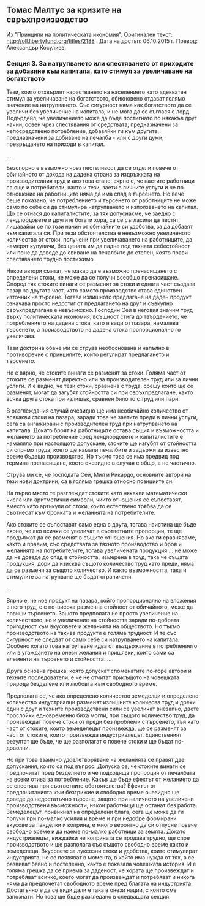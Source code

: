## Томас Малтус за кризите на свръхпроизводство

Из "Принципи на политическата икономия". Оригинален текст:
http://oll.libertyfund.org/titles/2188 .  Дата на достъп:
06.10.2015 г.  Превод: Александър Косулиев.

### Секция 3. За натрупването или спестяването от приходите за добавяне към капитала, като стимул за увеличаване на богатството

Тези, които отхвърлят нарастването на населението като адекватен
стимул за увеличаване на богатството, обикновено отдават голямо
значение на натрупването. Със сигурност няма как богатството да
се увеличи без увеличение на капитала; и не мога да се съглася с
лорд Лодърдейл, че увеличението може да бъде постигнато по
някакъв друг начин, освен чрез спестявания от средствата,
предназначени за непосредствено потребление, добавяйки ги към
другите, предназначени за добиване на печалба - или с други
думи, превръщането на приходи в капитал.

...

Безспорно е възможно чрез пестеливост да се отдели повече от
обичайното от дохода на дадена страна за издръжката на
производителния труд и ако това стане, вярно е, че наетите
работници са още и потребители, както и тези, заети в личните
услуги и че по отношение на работниците няма да има спад в
търсенето. Но вече беше показано, че потреблението и търсенето
от работниците не може само по себе си да стимулира натрупването
и използването на капитал. Що се отнася до капиталистите, за тях
допуснахме, че заедно с лендлордовете и другите богати хора, са се
съгласили да пестят, лишавайки се по този начин от обичайните си
удобства, за да добавят към капитала си. При тези обстоятелства
е невъзможно увеличеното количество от стоки, получени при
увеличаването на работниците, да намерят купувачи, без цената
им да падне под тяхната себестойност или поне да доведе до
свиване на печалбите до степен, която прави спестяването трудно
постижимо.

Някои автори смятат, че макар да е възможно пренасищането с
определени стоки, не може да се получи всеобщо пренасищане.
Според тях стоките винаги се разменят за стоки и едната част
създава пазар за другата част, като самото производство става
единствен източник на търсене. Тогава излишното предлагане на
даден продукт означава просто недостиг от предлагането на друг и
съвкупно свръхпредлагане е невъзможно. Господин Сей в неговия
значим труд върху политическата икономия, всъщност стига до
твърдението, че потреблението на дадена стока, като я вади от
пазара, намалява търсенето, а производството на дадена стока
пропорционално го увеличава.

Тази доктрина обаче ми се струва необоснована и напълно в
противоречие с принципите, които регулират предлагането и
търсенето.

Не е вярно, че стоките винаги се разменят за стоки. Голяма част
от стоките се разменят директно или за производителен труд или
за лични услиги. И е видно, че тези стоки, сравнена с труда,
срещу който ще се разменят, могат да загубят стойността си при
свръхпредлагане, както всяка друга стока при излишък, сравнен
било то с труд или пари.

В разглеждания случай очевидно ще има необичайно количество от
всякакви стоки на пазара, заради това че заетите преди в лични
услуги, сега са ангажирани с производителен труд при
натрупването на капитала. Докато броят на работниците остава
същия и възможността и желанието за потребление сред
лендлордовете и капиталистите е намаляло при настоящото
допускане, стоките ще изгубят от стойността си спрямо труда,
което ще намали печалбите и задържи за известно време бъдещо
производство. Но тъкмо това се има предвид под термина
пренасищане, което очевидно в случая е общо, а не частично.

Струва ми се, че господата Сей, Мил и Рикардо, основните автори
на тези нови доктрини, са в голяма грешка относно позициите си.

На първо място те разглеждат стоките като някакви математически
числа или аритметични символи, чиито отношения се съпоставят,
вместо като артикули от стоки, които естествено трябва да се
съотнесат към бройката и желанията на потребителите.

Ако стоките се съпоставят само една с друга, тогава наистина ще
бъде вярно, че ако всички се увеличат в съответните пропорции,
те ще продължат да се разменят в същите отношения. Но ако ги
сравняваме, както и правим, със средствата за тяхното
производство и броя и желанията на потребителите, тогава
увеличената продукция ... не може да не доведе до спад в
стойността, измерена в труд, така че същата продукция, дори да
изисква същото количество труд като преди, няма да се разменя за
същото количество. И както възможността, така и стимулите за
натрупване ще бъдат ограничени.

...

Вярно е, че нов продукт на пазара, който пропорционално на
вложения в него труд, е с по-висока разменна стойност от
обичайното, може да повиши търсенето. Защото
предполага не просто увеличение на количеството, но и
увеличение на стойността заради по-добрата пригодност към
вкусовете и желанията на обществото. Но тъкмо производството на
такива продукти е голяма трудност. И те със сигурност не следват
от само себе си натрупването на капитала. Особено когато това
натрупване идва от въздържание в потреблението или в угаждането
на онези желания и прищявки, които сами са елементи на търсенето
и стойността.
...

Друга основна грешка, която допускат споменатите по-горе автори
и техните последователи, е че не отчитат присъщото на човешката
природа безделеие или любовта към свободното време.

Предполага се, че ако определено количество земеделци и
определено количество индустриалци разменят излишните количесва
труд и дрехи един с друг и техните производствени сили се
увеличат внезапно, двете прослойки едновременно биха могли, при
същото количество труд, да произвеждат повече стоки от преди без
проблеми с търсенето, тъй като част от стоките, които
земеделецът произвежда, ще се разменят за част от стоките, които
произвежда индустриалецът. Единственият резултат ще бъде, че ще
разполагат с повече стоки и ще бъдат по-доволни.

Но при това взаимно удовлетворяване на желанията се правят две
допускания, които са под въпрос.  Допуска се, че стоките винаги
се предпочитат пред безделието и че подходяща пропорция от
печалбата на всеки отива за потребление.  Какъв ще бъде ефектът
от желанието да се спестява при съответните обстоятелства? 
Ефектът от предпочитанията към безгрижие и свободно време
очевидно ще доведе до недостатъчно търсене, защото при наличието
на увеличени производствени възможности, някои работници ще
останат без работа.  Земеделецът, привикнал на определени блага,
сега ще може да ги получи при по-малко усилия и време и при
недобре формирани вкусове за панделки и коприна, е много
вероятно да си отпусне повече свободно време и да наеме по-малко
работници за земята. Докато индустриалецът, виждайки че
коприната се продава трудно, ще спре производството и ще
разполага със същото свободно време както и земеделеца.
Вкусовете за луксозни стоки и удобства, които стимулират
индустрията, не се появяват в момента, в който има нужда от тях,
а се развиват бавно и постепенно, както е показала човешката
история. И е голяма грешка да се приема за даденост, че хората
ще произвеждат и потребяват всичко, което могат да произвеждат и
потребяват и никога няма да предпочетат свободното време пред
благата на индустрията. Достатъчно е да се види дали е така в
онези нации, с които сме запознати. Но това ще бъде разгледано в
следващата секция.
